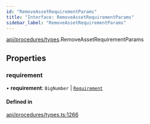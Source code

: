```yaml
---
id: "RemoveAssetRequirementParams"
title: "Interface: RemoveAssetRequirementParams"
sidebar_label: "RemoveAssetRequirementParams"
---
```


[api/procedures/types](../../../../../modules/API/Procedures/Types/Types.md).RemoveAssetRequirementParams

## Properties

### requirement

• **requirement**: `BigNumber` \| [`Requirement`](../../../Entities/Types/Requirement/Requirement.md)

#### Defined in

[api/procedures/types.ts:1266](https://github.com/PolymeshAssociation/polymesh-sdk/blob/8a9158669/src/api/procedures/types.ts#L1266)
